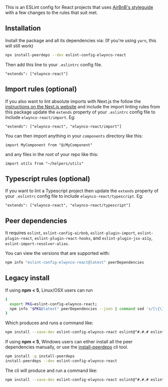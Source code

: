 This is an ESLint config for React projects that uses [AirBnB's styleguide](https://github.com/airbnb/javascript) with a few changes to the rules that suit met.

## Installation

Install the package and all its dependencies via:
(If you're using `yarn`, this will still work)

```sh
npx install-peerdeps --dev eslint-config-elwynco-react
```

Then add this line to your `.eslintrc` config file.

```
"extends": ["elwynco-react"]
```

## Import rules (optional)

If you also want to lint absolute imports with Next.js the follow the [instructions on the Next.js website](https://nextjs.org/docs/advanced-features/module-path-aliases) and include the import linting rules from this package update the `extends` property of your `.eslintrc` config file to include `elwynco-react/import`. Eg:

```
"extends": ["elwynco-react", "elwynco-react/import"]
```

You can then import anything in your `components` directory like this:

```
import MyComponent from "@/MyComponent"
```

and any files in the root of your repo like this:

```
import utils from "~/helpers/utils"
```

## Typescript rules (optional)

If you want to lint a Typescript project then update the `extends` property of your `.eslintrc` config file to include `elwynco-react/typescript`. Eg:

```
"extends": ["elwynco-react", "elwynco-react/typescript"]
```

## Peer dependencies

It requires `eslint`, `eslint-config-airbnb`, `eslint-plugin-import`, `eslint-plugin-react`, `eslint-plugin-react-hooks`, and `eslint-plugin-jsx-a11y`, `eslint-import-resolver-alias`.

You can view the versions that are supported with:

```sh
npm info "eslint-config-elwynco-react@latest" peerDependencies
```

## Legacy install

If using **npm < 5**, Linux/OSX users can run

```sh
(
  export PKG=eslint-config-elwynco-react;
  npm info "$PKG@latest" peerDependencies --json | command sed 's/[\{\},]//g ; s/: /@/g' | xargs npm install --save-dev "$PKG@latest"
)
```

Which produces and runs a command like:

```sh
npm install --save-dev eslint-config-elwynco-react eslint@^#.#.# eslint-plugin-jsx-a11y@^#.#.# eslint-plugin-import@^#.#.# eslint-plugin-react@^#.#.# eslint-plugin-react-hooks@^#.#.#
```

If using **npm < 5**, Windows users can either install all the peer dependencies manually, or use the [install-peerdeps](https://github.com/nathanhleung/install-peerdeps) cli tool.

```sh
npm install -g install-peerdeps
install-peerdeps --dev eslint-config-elwynco-react
```
The cli will produce and run a command like:

```sh
npm install --save-dev eslint-config-elwynco-react eslint@^#.#.# eslint-plugin-jsx-a11y@^#.#.# eslint-plugin-import@^#.#.# eslint-plugin-react@^#.#.# eslint-plugin-react-hooks@^#.#.#
```